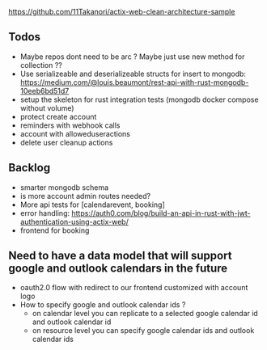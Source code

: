 https://github.com/11Takanori/actix-web-clean-architecture-sample

## Todos

- Maybe repos dont need to be arc ? Maybe just use new method for collection ??
- Use serializeable and deserializeable structs for insert to mongodb: https://medium.com/@louis.beaumont/rest-api-with-rust-mongodb-10eeb6bd51d7
- setup the skeleton for rust integration tests (mongodb docker compose without volume)
- protect create account
- reminders with webhook calls
- account with alloweduseractions
- delete user cleanup actions

## Backlog

- smarter mongodb schema
- is more account admin routes needed?
- More api tests for [calendarevent, booking]
- error handling: https://auth0.com/blog/build-an-api-in-rust-with-jwt-authentication-using-actix-web/
- frontend for booking

## Need to have a data model that will support google and outlook calendars in the future

- oauth2.0 flow with redirect to our frontend customized with account logo
- How to specify google and outlook calendar ids ?
  - on calendar level you can replicate to a selected google calendar id and outlook calendar id
  - on resource level you can specify google calendar ids and outlook calendar ids
